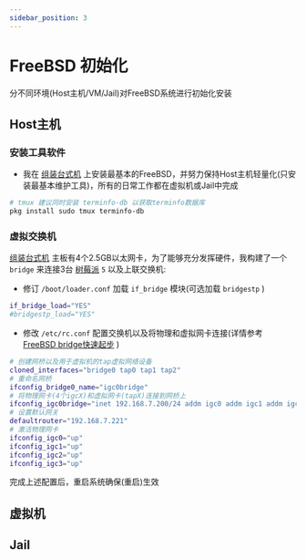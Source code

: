 ```yaml
---
sidebar_position: 3
---
```


# FreeBSD 初始化

分不同环境(Host主机/VM/Jail)对FreeBSD系统进行初始化安装

## Host主机

### 安装工具软件

- 我在 [组装台式机](../../hardware/assembly-machine) 上安装最基本的FreeBSD，并努力保持Host主机轻量化(只安装最基本维护工具)，所有的日常工作都在虚拟机或Jail中完成

```bash
# tmux 建议同时安装 terminfo-db 以获取terminfo数据库
pkg install sudo tmux terminfo-db
```

### 虚拟交换机

[组装台式机](../../hardware/assembly-machine) 主板有4个2.5GB以太网卡，为了能够充分发挥硬件，我构建了一个 `bridge` 来连接3台 [树莓派](../../hardware/raspberry-pi) `5` 以及上联交换机:

- 修订 `/boot/loader.conf` 加载 `if_bridge` 模块(可选加载 `bridgestp` )

```bash
if_bridge_load="YES"
#bridgestp_load="YES"
```

- 修改 `/etc/rc.conf` 配置交换机以及将物理和虚拟网卡连接(详情参考 [FreeBSD bridge快速起步](https://docs.cloud-atlas.dev/discovery/freebsd/network/bridge/freebsd_bridge_startup.html) )

```bash
# 创建网桥以及用于虚拟机的tap虚拟网络设备
cloned_interfaces="bridge0 tap0 tap1 tap2"
# 重命名网桥
ifconfig_bridge0_name="igc0bridge"
# 将物理网卡(4个igcX)和虚拟网卡(tapX)连接到网桥上
ifconfig_igc0bridge="inet 192.168.7.200/24 addm igc0 addm igc1 addm igc2 addm igc3 addm tap0 addm tap1 addm tap2 up"
# 设置默认网关
defaultrouter="192.168.7.221"
# 激活物理网卡
ifconfig_igc0="up"
ifconfig_igc1="up"
ifconfig_igc2="up"
ifconfig_igc3="up"
```

完成上述配置后，重启系统确保(重启)生效

## 虚拟机

## Jail
